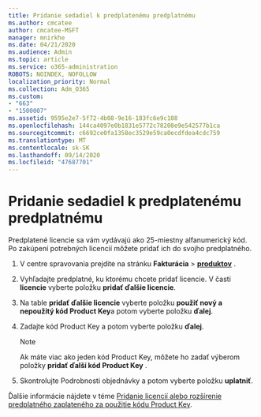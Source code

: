 ```yaml
---
title: Pridanie sedadiel k predplatenému predplatnému
ms.author: cmcatee
author: cmcatee-MSFT
manager: mnirkhe
ms.date: 04/21/2020
ms.audience: Admin
ms.topic: article
ms.service: o365-administration
ROBOTS: NOINDEX, NOFOLLOW
localization_priority: Normal
ms.collection: Adm_O365
ms.custom:
- "663"
- "1500007"
ms.assetid: 9595e2e7-5f72-4b08-9e16-183fc6e9c108
ms.openlocfilehash: 144ca4097e0b1831e5772c78208e9e542577b1ca
ms.sourcegitcommit: c6692ce0fa1358ec3529e59ca0ecdfdea4cdc759
ms.translationtype: MT
ms.contentlocale: sk-SK
ms.lasthandoff: 09/14/2020
ms.locfileid: "47687701"
---
```

# <a name="add-seats-to-a-prepaid-subscription"></a>Pridanie sedadiel k predplatenému predplatnému

Predplatené licencie sa vám vydávajú ako 25-miestny alfanumerický kód. Po zakúpení potrebných licencií môžete pridať ich do svojho predplatného. 

1. V centre spravovania prejdite na stránku **Fakturácia**  >  **[produktov](https://go.microsoft.com/fwlink/p/?linkid=842054)** .

2. Vyhľadajte predplatné, ku ktorému chcete pridať licencie. V časti **licencie** vyberte položku **pridať ďalšie licencie**.

3. Na table **pridať ďalšie licencie** vyberte položku **použiť nový a nepoužitý kód Product Key**a potom vyberte položku **ďalej**.

4. Zadajte kód Product Key a potom vyberte položku **ďalej**.

    > [!NOTE]
    > Ak máte viac ako jeden kód Product Key, môžete ho zadať výberom položky **pridať ďalší kód Product Key** .

5. Skontrolujte Podrobnosti objednávky a potom vyberte položku **uplatniť**.

Ďalšie informácie nájdete v téme [Pridanie licencií alebo rozšírenie predplatného zaplateného za použitie kódu Product Key](https://docs.microsoft.com/microsoft-365/commerce/licenses/add-licenses-using-product-key).